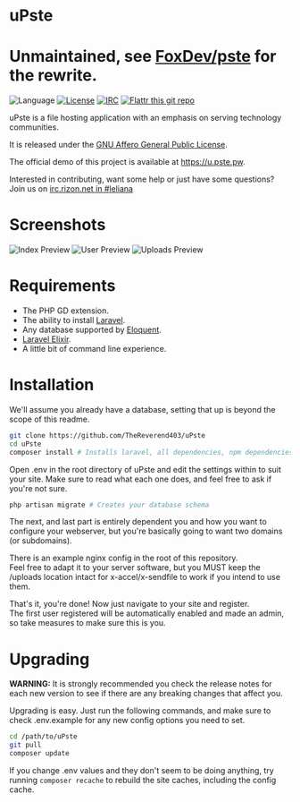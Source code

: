 uPste
==========

# Unmaintained, see [FoxDev/pste](https://github.com/FoxDev/pste) for the rewrite.

![Language](https://img.shields.io/badge/language-PHP-blue.svg?style=flat-square)
[![License](https://img.shields.io/badge/license-AGPLv3-blue.svg?style=flat-square)](https://www.gnu.org/licenses/agpl-3.0.en.html)
[![IRC](https://img.shields.io/badge/chat-IRC-green.svg?style=flat-square)](https://qchat.rizon.net/?channels=leliana)
[![Flattr this git repo](http://api.flattr.com/button/flattr-badge-large.png)](https://flattr.com/submit/auto?user_id=TheReverend403&url=https://github.com/TheReverend403/uPste&title=uPste&language=&tags=github&category=software)

uPste is a file hosting application with an emphasis on serving technology communities.

It is released under the [GNU Affero General Public License](https://www.gnu.org/licenses/agpl-3.0.html).

The official demo of this project is available at https://u.pste.pw.

Interested in contributing, want some help or just have some questions? Join us on [irc.rizon.net in #leliana](https://qchat.rizon.net/?channels=leliana)

# Screenshots

![Index Preview](https://a.pste.pw/gsA.png)
![User Preview](https://a.pste.pw/5ZJ.png)
![Uploads Preview](https://a.pste.pw/Mz1.png)

# Requirements

* The PHP GD extension.
* The ability to install [Laravel](http://laravel.com/docs/5.2/installation).
* Any database supported by [Eloquent](http://laravel.com/docs/5.2/database#configuration).
* [Laravel Elixir](https://laravel.com/docs/5.2/elixir#installation).
* A little bit of command line experience.

# Installation

We'll assume you already have a database, setting that up is beyond the scope of this readme.

````bash
git clone https://github.com/TheReverend403/uPste
cd uPste
composer install # Installs laravel, all dependencies, npm dependencies, compiles assets and generates your app key.
````

Open .env in the root directory of uPste and edit the settings within to suit your site. Make sure to read what each one does, and feel free to ask if you're not sure.

````bash
php artisan migrate # Creates your database schema
````

The next, and last part is entirely dependent you and how you want to configure your webserver, 
but you're basically going to want two domains (or subdomains).  

There is an example nginx config in the root of this repository.  
Feel free to adapt it to your server software, but you MUST keep the /uploads location intact for x-accel/x-sendfile to work if you intend to use them.

That's it, you're done! Now just navigate to your site and register.  
The first user registered will be automatically enabled and made an admin, so take measures to make sure this is you.

# Upgrading

**WARNING:** It is strongly recommended you check the release notes for each new version to see if there are any breaking changes that affect you. 

Upgrading is easy. Just run the following commands, and make sure to check .env.example for any new config options you need to set.

````bash
cd /path/to/uPste
git pull
composer update
````

If you change .env values and they don't seem to be doing anything, try running `composer recache` to rebuild the site caches, including the config cache.
